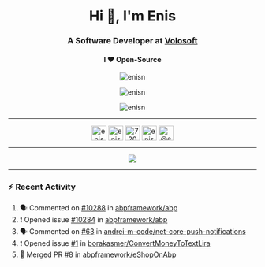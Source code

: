 <h1 align="center">Hi 👋, I'm Enis</h1>
<h3 align="center">A Software Developer at <a href="https://volosoft.com/">Volosoft</a></h3>

<h4 align="center"> I ❤ Open-Source</h4>

<p align="center"> <img src="https://komarev.com/ghpvc/?username=enisn" alt="enisn" /> </p>

<p align="center">
<img src="https://github-readme-stats.vercel.app/api/top-langs/?username=enisn&layout=compact" alt="enisn" />
</p>

<p align="center">
<img src="https://github-readme-stats.vercel.app/api?username=enisn&show_icons=true&count_private=true" alt="enisn" />
</p>

<hr />

<p align="center">
<a href="https://dev.to/enisn" target="blank"><img align="center" src="https://cdn.jsdelivr.net/npm/simple-icons@3.0.1/icons/dev-dot-to.svg" alt="enisn" height="30" width="30" /></a>
<a href="https://twitter.com/enisnecipoglu" target="blank"><img align="center" src="https://cdn.jsdelivr.net/npm/simple-icons@3.0.1/icons/twitter.svg" alt="enisnecipoglu" height="30" width="30" /></a>
<a href="https://stackoverflow.com/users/7200126" target="blank"><img align="center" src="https://cdn.jsdelivr.net/npm/simple-icons@3.0.1/icons/stackoverflow.svg" alt="7200126" height="30" width="30" /></a>
<a href="https://instagram.com/enisnecipoglu" target="blank"><img align="center" src="https://cdn.jsdelivr.net/npm/simple-icons@3.0.1/icons/instagram.svg" alt="enisnecipoglu" height="30" width="30" /></a>
<a href="https://medium.com/@enis.necipoglu" target="blank"><img align="center" src="https://cdn.jsdelivr.net/npm/simple-icons@3.0.1/icons/medium.svg" alt="@enis.necipoglu" height="30" width="30" /></a>
</p>

<hr />

<p align="center">
  <a href="https://spotify-github-profile.vercel.app/api/view?uid=enis.necipoglu&redirect=true">
    <img src="https://spotify-github-profile.vercel.app/api/view?uid=enis.necipoglu&cover_image=true&theme=default" />
  </a>
</p>
<hr />

### :zap: Recent Activity

<!--START_SECTION:activity-->
1. 🗣 Commented on [#10288](https://github.com/abpframework/abp/issues/10288) in [abpframework/abp](https://github.com/abpframework/abp)
2. ❗️ Opened issue [#10284](https://github.com/abpframework/abp/issues/10284) in [abpframework/abp](https://github.com/abpframework/abp)
3. 🗣 Commented on [#63](https://github.com/andrei-m-code/net-core-push-notifications/issues/63) in [andrei-m-code/net-core-push-notifications](https://github.com/andrei-m-code/net-core-push-notifications)
4. ❗️ Opened issue [#1](https://github.com/borakasmer/ConvertMoneyToTextLira/issues/1) in [borakasmer/ConvertMoneyToTextLira](https://github.com/borakasmer/ConvertMoneyToTextLira)
5. 🎉 Merged PR [#8](https://github.com/abpframework/eShopOnAbp/pull/8) in [abpframework/eShopOnAbp](https://github.com/abpframework/eShopOnAbp)
<!--END_SECTION:activity-->
